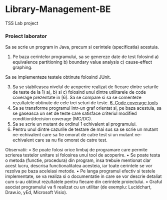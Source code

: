 # Library-Management-BE
TSS Lab project 

### Proiect laborator
Sa se scrie un program in Java, precum si cerintele (specificatia) acestuia.

1. Pe baza cerintelor programului, sa se genereze date de test folosind
  a) equivalence partitioning
  b) boundary value analysis
  c) cause-effect graphing.

  Sa se implementeze testele obtinute folosind JUnit.

3. Sa se stabileasca nivelul de acoperire realizat de fiecare dintre seturile de teste de la 1) a), b) si c) folosind unul dintre utilitarele de code coverage prezentate in [6]. Sa se compare si sa se comenteze rezultatele obtinute de cele trei seturi de teste.
   [6. Code coverage tools](https://www.softwaretestinghelp.com/code-coverage-tools/)
5. Sa se transforme programul intr-un graf orientat si, pe baza acestuia, sa se gaseasca un set de teste care satisface criteriul modified condition/decision coverage (MC/DC).
7. Sa se scrie un mutant de ordinul 1 echivalent al programului.
8. Pentru unul dintre cazurile de testare de mai sus sa se scrie un mutant ne-echivalent care sa fie omorat de catre test si un mutant ne-echivalent care sa nu fie omorat de catre test.

Observatii:
• Se poate folosi orice limbaj de programare care permite scrierea testelor unitare si folosirea unui tool de acoperire.
• Se poate testa o metoda (functie, procedura) din program, insa trebuie mentionat clar acest lucru, descrisa functionalitatea acesteia, iar toate cerintele se vor rezolva pe baza aceleiasi metode.
• Pe langa programul efectiv si testele implementate, se va realiza si o documentatie in care se vor descrie detaliat cum s-au obtinut rezultatele pentru fiecare din cerintele proiectului.
• Graful asociat programului va fi realizat cu un utilitar (de exemplu: Lucidchart, Draw.io, yEd, Microsoft Visio).
